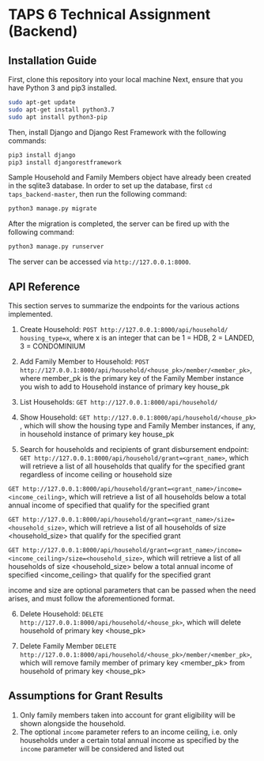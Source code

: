 # TAPS 6 Technical Assignment (Backend)
 
## Installation Guide
First, clone this repository into your local machine
Next, ensure that you have Python 3 and pip3 installed.
```bash
sudo apt-get update 
sudo apt-get install python3.7
sudo apt install python3-pip
```
Then, install Django and Django Rest Framework with the following commands:

```bash
pip3 install django
pip3 install djangorestframework
```

Sample Household and Family Members object have already been created in the sqlite3 database. 
In order to set up the database, first ```cd taps_backend-master```, then run the following command:

```python
python3 manage.py migrate
```

After the migration is completed, the server can be fired up with the following command:

```python
python3 manage.py runserver
```

The server can be accessed via ```http://127.0.0.1:8000```.

## API Reference

This section serves to summarize the endpoints for the various actions implemented.
1) Create Household: ```POST http://127.0.0.1:8000/api/household/ housing_type=x```, where x is an integer that can be 1 = HDB, 2 = LANDED, 3 = CONDOMINIUM

2) Add Family Member to Household: ```POST http://127.0.0.1:8000/api/household/<house_pk>/member/<member_pk>```, where member_pk is the primary key of the Family Member instance you wish to add to Household instance of primary key house_pk

3) List Households: ```GET http://127.0.0.1:8000/api/household/```

4) Show Household: ```GET http://127.0.0.1:8000/api/household/<house_pk>``` , which will show the housing type and Family Member instances, if any, in household instance of primary key house_pk

5) Search for households and recipients of grant disbursement endpoint: 
```GET http://127.0.0.1:8000/api/household/grant=<grant_name>```, which will retrieve a list of all households that qualify for the specified grant regardless of income ceiling or household size

```GET http://127.0.0.1:8000/api/household/grant=<grant_name>/income=<income_ceiling>```, which will retrieve a list of all households below a total annual income of specified <income ceiling> that qualify for the specified grant
 
```GET http://127.0.0.1:8000/api/household/grant=<grant_name>/size=<household_size>```, which will retrieve a list of all households of size <household_size> that qualify for the specified grant 

```GET http://127.0.0.1:8000/api/household/grant=<grant_name>/income=<income_ceiling>/size=<household_size>```, which will retrieve a list of all households of size <household_size> below a total annual income of specified <income_ceiling> that qualify for the specified grant 

income and size are optional parameters that can be passed when the need arises, and must follow the aforementioned format.

6) Delete Household: ```DELETE http://127.0.0.1:8000/api/household/<house_pk>```, which will delete household of primary key <house_pk>

7) Delete Family Member ```DELETE http://127.0.0.1:8000/api/household/<house_pk>/member/<member_pk>```, which will remove family member of primary key <member_pk> from household of primary key <house_pk>

## Assumptions for Grant Results
1) Only family members taken into account for grant eligibility will be shown alongside the household.
2) The optional ```income``` parameter refers to an income ceiling, i.e. only households under a certain total annual income as specified by the ```income``` parameter will be considered and listed out
